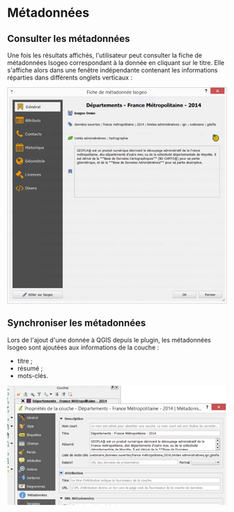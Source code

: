 # Métadonnées

## Consulter les métadonnées

Une fois les résultats affichés, l'utilisateur peut consulter la fiche de métadonnées Isogeo correspondant à la donnée en cliquant sur le titre. Elle s'affiche alors dans une fenêtre indépendante contenant les informations réparties dans différents onglets verticaux :

![](https://raw.githubusercontent.com/isogeo/isogeo-plugin-qgis/master/img/ui_detailed_metadata_fr_general.png "Fiche de métadonnées détaillée dans QGIS")

## Synchroniser les métadonnées

Lors de l'ajout d'une donnée à QGIS depuis le plugin, les métadonnées Isogeo sont ajoutées aux informations de la couche : 

* titre ;
* résumé ;
* mots-clés.

![](https://raw.githubusercontent.com/isogeo/isogeo-plugin-qgis/master/img/ui_layer_metadata_fr.png "Métadonnées de couche remplie à partir d&apos;Isogeo")

